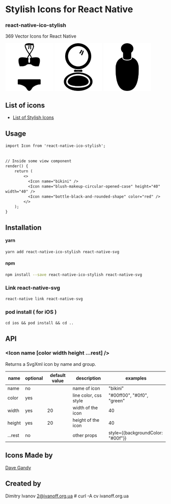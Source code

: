 # Stylish Icons for React Native

### react-native-ico-stylish

369 Vector Icons for React Native

<img src="./static/bikini.png" alt="bikini" width="150" height="150"> <img src="./static/blush-makeup-circular-opened-case.png" alt="blush-makeup-circular-opened-case" width="150" height="150"> <img src="./static/bottle-black-and-rounded-shape.png" alt="bottle-black-and-rounded-shape" width="150" height="150">

## List of icons

- [List of Stylish Icons](http://ico.simpleness.org/pack/stylish)

## Usage

```
import Icon from 'react-native-ico-stylish';


// Inside some view component
render() {
    return (
        <>
          <Icon name="bikini" />
          <Icon name="blush-makeup-circular-opened-case" height="40" width="40" />
          <Icon name="bottle-black-and-rounded-shape" color="red" />
        </>
    );
}

```

## Installation

#### yarn

```bash
yarn add react-native-ico-stylish react-native-svg
```

#### npm

```bash
npm install --save react-native-ico-stylish react-native-svg
```

### Link react-native-svg

```bash
react-native link react-native-svg
```

### pod install ( for iOS )

```
cd ios && pod install && cd ..
```

## API

### <Icon name [color width height ...rest] />

Returns a SvgXml icon by name and group.

 name | optional | default value | description | examples
------|----------|---------------|-------------|---------
name | no |  | name of icon | "bikini"
color | yes | | line color, css style | "#00ff00", "#0f0", "green"
width | yes | 20 | width of the icon | 40
height | yes | 20 | height of the icon | 40
...rest | no | | other props | style={{backgroundColor: "#00f"}}

## Icons Made by

[Dave Gandy](https://www.flaticon.com/authors/dave-gandy)

## Created by

Dimitry Ivanov <2@ivanoff.org.ua> # curl -A cv ivanoff.org.ua
